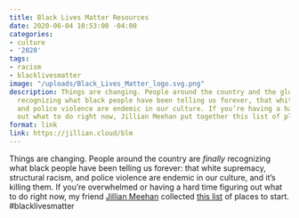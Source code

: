 ```yaml
---
title: Black Lives Matter Resources
date: 2020-06-04 10:53:00 -04:00
categories:
- culture
- '2020'
tags:
- racism
- blacklivesmatter
image: "/uploads/Black_Lives_Matter_logo.svg.png"
description: Things are changing. People around the country and the globe are *finally*
  recognizing what black people have been telling us forever, that white supremacy
  and police violence are endemic in our culture. If you’re having a hard time figuring
  out what to do right now, Jillian Meehan put together this list of places to start.
format: link
link: https://jillian.cloud/blm
---
```


Things are changing. People around the country are *finally* recognizing what black people have been telling us forever: that white supremacy, structural racism, and police violence are endemic in our culture, and it’s killing them. If you’re overwhelmed or having a hard time figuring out what to do right now, my friend [Jillian Meehan](http://twitter.com/jilliangmeehan) collected [this list](https://jillian.cloud/blm) of places to start. #blacklivesmatter
